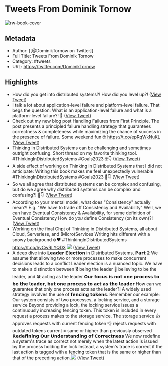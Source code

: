 # Tweets From Dominik Tornow

![rw-book-cover](https://pbs.twimg.com/profile_images/1298463326423277569/N2SAaljB.jpg)

## Metadata
- Author: [[@DominikTornow on Twitter]]
- Full Title: Tweets From Dominik Tornow
- Category: #tweets
- URL: https://twitter.com/DominikTornow

## Highlights
- How did you get into distributed systems?! 
  How did you level up?! ([View Tweet](https://twitter.com/DominikTornow/status/1523346998367248384))
- I talk a lot about application-level failure and platform-level failure.
  That begs the question: What is an application-level failure and what is a platform-level failure?!
  🧵 ([View Tweet](https://twitter.com/DominikTornow/status/1574679105538523138))
- Check out my new blog post Handling Failures from First Principle.
  The post presents a principled failure handling strategy that guarantees correctness & completeness while maximizing the chance of success in the presence of failure.
  Some weekend fun 🤓
  https://t.co/epRqWkNuKL ([View Tweet](https://twitter.com/DominikTornow/status/1583873317487857665))
- Thinking in Distributed Systems can be challenging and sometimes outright confusing.
  Short thread on my favorite thinking tool.
  #ThinkingInDistributedSystems #Goals2023
  🤓👇 ([View Tweet](https://twitter.com/DominikTornow/status/1610744164232355840))
- A side effect of working on Thinking in Distributed Systems that I did not anticipate:
  Writing this book makes me feel unexpectedly vulnerable
  #ThinkingInDistributedSystems #Goals2023
  🧵👇 ([View Tweet](https://twitter.com/DominikTornow/status/1612154897545441280))
- So we all agree that distributed systems can be complex and confusing, but do we agree why distributed systems can be complex and confusing?!
  🧵👇 ([View Tweet](https://twitter.com/DominikTornow/status/1611479068033286145))
- According to your mental model, what does "Consistency" actually mean?!
  E.g. "We have to trade off Consistency and Availability"
  Well, we can have Eventual Consistency & Availability, for some definition of Eventual Consistency
  How do *you* define Consistency (on its own)?! ([View Tweet](https://twitter.com/DominikTornow/status/1690075610054537216))
- Working on the final Chpt of Thinking in Distributed Systems, all about Cloud, Serverless, and (Micro)Services
  Writing hits different with a snowy background ❄️❤️
  #ThinkingInDistributedSystems https://t.co/hyCwRLYQD3
  ![](https://pbs.twimg.com/media/GA68IepaUAAt2D9.jpg) ([View Tweet](https://twitter.com/DominikTornow/status/1733539504772854192))
- A deep dive into 𝗟𝗲𝗮𝗱𝗲𝗿 𝗘𝗹𝗲𝗰𝘁𝗶𝗼𝗻 in Distributed Systems, 𝗣𝗮𝗿𝘁 𝟮
  We assume that allowing two or more processes to make concurrent decisions leads to a conflict
  Leader election is a nuanced topic. We have to make a distinction between
  🎖️ being the leader
  💭 believing to be the leader, and
  🛠️ acting as the leader
  𝗢𝘂𝗿 𝗳𝗼𝗰𝘂𝘀 𝗶𝘀 𝗻𝗼𝘁 𝗼𝗻𝗲 𝗽𝗿𝗼𝗰𝗲𝘀𝘀 𝘁𝗼 𝗯𝗲 𝘁𝗵𝗲 𝗹𝗲𝗮𝗱𝗲𝗿, 𝗯𝘂𝘁 𝗼𝗻𝗲 𝗽𝗿𝗼𝗰𝗲𝘀𝘀 𝘁𝗼 𝗮𝗰𝘁 𝗮𝘀 𝘁𝗵𝗲 𝗹𝗲𝗮𝗱𝗲𝗿
  How can we guarantee that only one process acts as the leader?!
  A widely used strategy involves the use of 𝗳𝗲𝗻𝗰𝗶𝗻𝗴 𝘁𝗼𝗸𝗲𝗻𝘀.
  Remember our example: Our system consists of two processes, a locking service, and a storage service
  Beyond providing a lock, the locking service issues a continuously increasing fencing token. This token is included in every request a process makes to the storage service.
  The storage service 
  👍 approves requests with current fencing token
  👎 rejects requests with outdated tokens
  current = same or higher than previously observed
  𝗥𝗲𝗱𝗲𝗳𝗶𝗻𝗶𝗻𝗴 𝗢𝘂𝗿 𝗨𝗻𝗱𝗲𝗿𝘀𝘁𝗮𝗻𝗱𝗶𝗻𝗴 𝗼𝗳 𝗖𝗼𝗿𝗿𝗲𝗰𝘁𝗻𝗲𝘀𝘀
  We now redefine a system's trace as correct not merely when the latest action is issued by the process holding the lock
  Instead, a system's trace is correct if the last action is tagged with a fencing token that is the same or higher than that of the preceding action.<img src='https://pbs.twimg.com/media/GEpNSWGbkAAHfST.jpg'/> ([View Tweet](https://twitter.com/DominikTornow/status/1750579431775834249))
